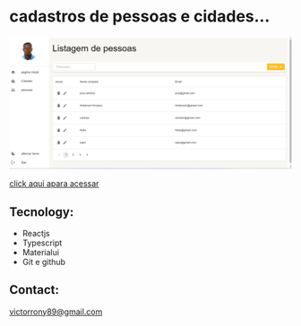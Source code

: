 
# cadastros de pessoas e cidades...

![preview](./.github/preview.png)

[click aqui apara acessar](https://victorrony.github.io/materialui-typescript/)

## Tecnology:
- Reactjs
- Typescript
- Materialui
- Git e github


## Contact:
victorrony89@gmail.com